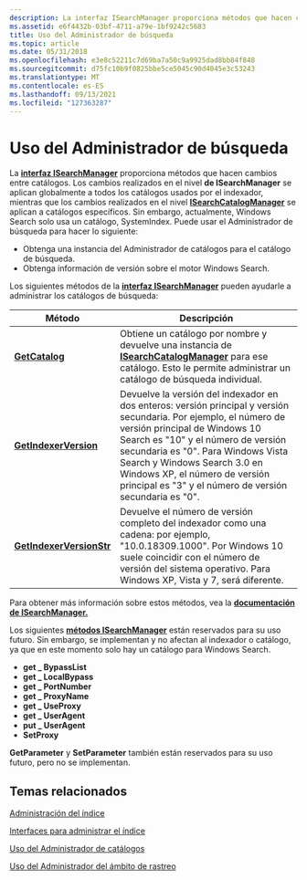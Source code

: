 ```yaml
---
description: La interfaz ISearchManager proporciona métodos que hacen cambios entre catálogos.
ms.assetid: e6f4432b-03bf-4711-a79e-1bf9242c5683
title: Uso del Administrador de búsqueda
ms.topic: article
ms.date: 05/31/2018
ms.openlocfilehash: e3e8c52211c7d69ba7a50c9a9925dad8bb84f848
ms.sourcegitcommit: d75fc10b9f0825bbe5ce5045c90d4045e3c53243
ms.translationtype: MT
ms.contentlocale: es-ES
ms.lasthandoff: 09/13/2021
ms.locfileid: "127363287"
---
```

# <a name="using-the-search-manager"></a>Uso del Administrador de búsqueda

La [**interfaz ISearchManager**](/windows/desktop/api/Searchapi/nn-searchapi-isearchmanager) proporciona métodos que hacen cambios entre catálogos. Los cambios realizados en el nivel **de ISearchManager** se aplican globalmente a todos los catálogos usados por el indexador, mientras que los cambios realizados en el nivel [**ISearchCatalogManager**](/windows/desktop/api/Searchapi/nn-searchapi-isearchcatalogmanager) se aplican a catálogos específicos. Sin embargo, actualmente, Windows Search solo usa un catálogo, SystemIndex. Puede usar el Administrador de búsqueda para hacer lo siguiente:

- Obtenga una instancia del Administrador de catálogos para el catálogo de búsqueda.
- Obtenga información de versión sobre el motor Windows Search.

Los siguientes métodos de la [**interfaz ISearchManager**](/windows/desktop/api/Searchapi/nn-searchapi-isearchmanager) pueden ayudarle a administrar los catálogos de búsqueda:

| Método                                                                      | Descripción                                                                                                                                                                                                                          |
|-----------------------------------------------------------------------------|--------------------------------------------------------------------------------------------------------------------------------------------------------------------------------------------------------------------------------------|
| [**GetCatalog**](/windows/desktop/api/Searchapi/nf-searchapi-isearchmanager-getcatalog)                     | Obtiene un catálogo por nombre y devuelve una instancia de [**ISearchCatalogManager**](/windows/desktop/api/Searchapi/nn-searchapi-isearchcatalogmanager) para ese catálogo. Esto le permite administrar un catálogo de búsqueda individual.                                          |
| [**GetIndexerVersion**](/windows/desktop/api/Searchapi/nf-searchapi-isearchmanager-getindexerversion)       | Devuelve la versión del indexador en dos enteros: versión principal y versión secundaria. Por ejemplo, el número de versión principal de Windows 10 Search es "10" y el número de versión secundaria es "0". Para Windows Vista Search y Windows Search 3.0 en Windows XP, el número de versión principal es "3" y el número de versión secundaria es "0". |
| [**GetIndexerVersionStr**](/windows/desktop/api/Searchapi/nf-searchapi-isearchmanager-getindexerversionstr) | Devuelve el número de versión completo del indexador como una cadena: por ejemplo, "10.0.18309.1000". Por Windows 10 suele coincidir con el número de versión del sistema operativo. Para Windows XP, Vista y 7, será diferente.                                                                                                                                        |


Para obtener más información sobre estos métodos, vea la [**documentación de ISearchManager.**](/windows/desktop/api/Searchapi/nn-searchapi-isearchmanager)

Los siguientes [**métodos ISearchManager**](/windows/desktop/api/Searchapi/nn-searchapi-isearchmanager) están reservados para su uso futuro. Sin embargo, se implementan y no afectan al indexador o catálogo, ya que en este momento solo hay un catálogo para Windows Search.

- **get \_ BypassList**
- **get \_ LocalBypass**
- **get \_ PortNumber**
- **get \_ ProxyName**
- **get \_ UseProxy**
- **get \_ UserAgent**
- **put \_ UserAgent**
- **SetProxy**

**GetParameter** y **SetParameter** también están reservados para su uso futuro, pero no se implementan.

## <a name="related-topics"></a>Temas relacionados

[Administración del índice](-search-3x-wds-mngidx-overview.md)

[Interfaces para administrar el índice](interfaces-for-managing-the-index.md)

[Uso del Administrador de catálogos](-search-3x-wds-mngidx-catalog-manager.md)

[Uso del Administrador del ámbito de rastreo](-search-3x-wds-extidx-csm.md)
